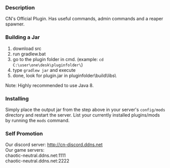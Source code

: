 ### Description
CN's Official Plugin. Has useful commands, admin commands and a reaper spawner.

### Building a Jar

1) download src
2) run gradlew.bat
3) go to the plugin folder in cmd. (example: `cd C:\user\one\desk\pluginfolder\`)
4) type `gradlew jar` and execute
5) done, look for plugin.jar in pluginfolder\build\libs\

Note: Highly recommended to use Java 8.

### Installing

Simply place the output jar from the step above in your server's `config/mods` directory and restart the server.
List your currently installed plugins/mods by running the `mods` command.

### Self Promotion
Our discord server: http://cn-discord.ddns.net  
Our game servers:  
chaotic-neutral.ddns.net:1111  
chaotic-neutral.ddns.net:2222  
